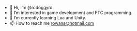 - 👋 Hi, I’m @rodoggyro
- 👀 I’m interested in game development and FTC programming.
- 🌱 I’m currently learning Lua and Unity.
- 📫 How to reach me rowans@hotmail.com

<!---
rodoggyro/rodoggyro is a ✨ special ✨ repository because its `README.md` (this file) appears on your GitHub profile.
You can click the Preview link to take a look at your changes.
--->

